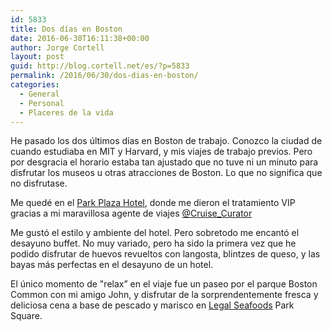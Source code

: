 ```yaml
---
id: 5833
title: Dos días en Boston
date: 2016-06-30T16:11:38+00:00
author: Jorge Cortell
layout: post
guid: http://blog.cortell.net/es/?p=5833
permalink: /2016/06/30/dos-dias-en-boston/
categories:
  - General
  - Personal
  - Placeres de la vida
---
```

He pasado los dos últimos días en Boston de trabajo. Conozco la ciudad de cuando estudiaba en MIT y Harvard, y mis viajes de trabajo previos. Pero por desgracia el horario estaba tan ajustado que no tuve ni un minuto para disfrutar los museos u otras atracciones de Boston. Lo que no significa que no disfrutase.

Me quedé en el [Park Plaza Hotel](http://www.bostonparkplaza.com/), donde me dieron el tratamiento VIP gracias a mi maravillosa agente de viajes [@Cruise_Curator](https://twitter.com/cruise_curator)

Me gustó el estilo y ambiente del hotel. Pero sobretodo me encantó el desayuno buffet. No muy variado, pero ha sido la primera vez que he podido disfrutar de huevos revueltos con langosta, blintzes de queso, y las bayas más perfectas en el desayuno de un hotel.

El único momento de "relax” en el viaje fue un paseo por el parque Boston Common con mi amigo John, y disfrutar de la sorprendentemente fresca y deliciosa cena a base de pescado y marisco en [Legal Seafoods](http://www.legalseafoods.com/restaurants/boston-park-square) Park Square.